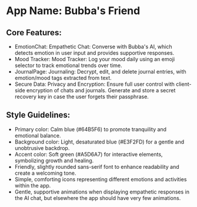 # **App Name**: Bubba's Friend

## Core Features:

- EmotionChat: Empathetic Chat: Converse with Bubba's AI, which detects emotion in user input and provides supportive responses.
- Mood Tracker: Mood Tracker: Log your mood daily using an emoji selector to track emotional trends over time.
- JournalPage: Journaling: Decrypt, edit, and delete journal entries, with emotion/mood tags extracted from text.
- Secure Data: Privacy and Encryption: Ensure full user control with client-side encryption of chats and journals. Generate and store a secret recovery key in case the user forgets their passphrase.

## Style Guidelines:

- Primary color: Calm blue (#64B5F6) to promote tranquility and emotional balance.
- Background color: Light, desaturated blue (#E3F2FD) for a gentle and unobtrusive backdrop.
- Accent color: Soft green (#A5D6A7) for interactive elements, symbolizing growth and healing.
- Friendly, slightly rounded sans-serif font to enhance readability and create a welcoming tone.
- Simple, comforting icons representing different emotions and activities within the app.
- Gentle, supportive animations when displaying empathetic responses in the AI chat, but elsewhere the app should have very few animations.